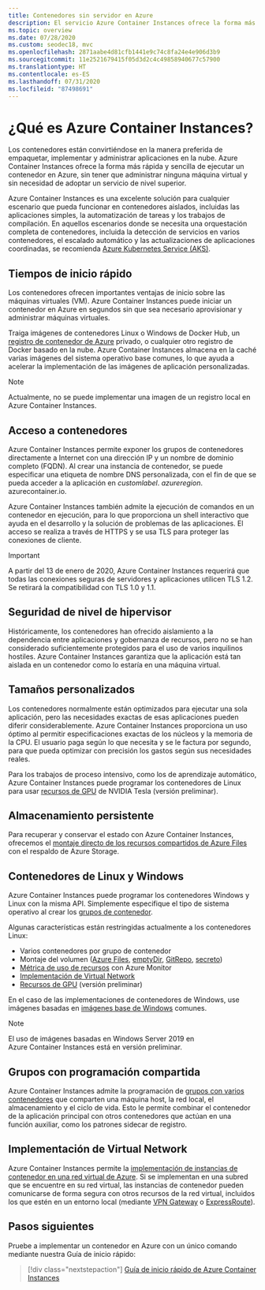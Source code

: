 ```yaml
---
title: Contenedores sin servidor en Azure
description: El servicio Azure Container Instances ofrece la forma más rápida y sencilla de ejecutar contenedores aislados, sin tener que administrar máquinas virtuales y sin necesidad de adoptar un orquestador de nivel superior.
ms.topic: overview
ms.date: 07/28/2020
ms.custom: seodec18, mvc
ms.openlocfilehash: 2871aabe4d81cfb1441e9c74c8fa24e4e906d3b9
ms.sourcegitcommit: 11e2521679415f05d3d2c4c49858940677c57900
ms.translationtype: HT
ms.contentlocale: es-ES
ms.lasthandoff: 07/31/2020
ms.locfileid: "87498691"
---
```

# <a name="what-is-azure-container-instances"></a>¿Qué es Azure Container Instances?

Los contenedores están convirtiéndose en la manera preferida de empaquetar, implementar y administrar aplicaciones en la nube. Azure Container Instances ofrece la forma más rápida y sencilla de ejecutar un contenedor en Azure, sin tener que administrar ninguna máquina virtual y sin necesidad de adoptar un servicio de nivel superior.

Azure Container Instances es una excelente solución para cualquier escenario que pueda funcionar en contenedores aislados, incluidas las aplicaciones simples, la automatización de tareas y los trabajos de compilación. En aquellos escenarios donde se necesita una orquestación completa de contenedores, incluida la detección de servicios en varios contenedores, el escalado automático y las actualizaciones de aplicaciones coordinadas, se recomienda [Azure Kubernetes Service (AKS)](../aks/index.yml).

## <a name="fast-startup-times"></a>Tiempos de inicio rápido

Los contenedores ofrecen importantes ventajas de inicio sobre las máquinas virtuales (VM). Azure Container Instances puede iniciar un contenedor en Azure en segundos sin que sea necesario aprovisionar y administrar máquinas virtuales.

Traiga imágenes de contenedores Linux o Windows de Docker Hub, un [registro de contenedor de Azure](../container-registry/index.yml) privado, o cualquier otro registro de Docker basado en la nube. Azure Container Instances almacena en la caché varias imágenes del sistema operativo base comunes, lo que ayuda a acelerar la implementación de las imágenes de aplicación personalizadas.

> [!NOTE]
> Actualmente, no se puede implementar una imagen de un registro local en Azure Container Instances.

## <a name="container-access"></a>Acceso a contenedores

Azure Container Instances permite exponer los grupos de contenedores directamente a Internet con una dirección IP y un nombre de dominio completo (FQDN). Al crear una instancia de contenedor, se puede especificar una etiqueta de nombre DNS personalizada, con el fin de que se pueda acceder a la aplicación en *customlabel*. *azureregion*. azurecontainer.io.

Azure Container Instances también admite la ejecución de comandos en un contenedor en ejecución, para lo que proporciona un shell interactivo que ayuda en el desarrollo y la solución de problemas de las aplicaciones. El acceso se realiza a través de HTTPS y se usa TLS para proteger las conexiones de cliente.

> [!IMPORTANT]
> A partir del 13 de enero de 2020, Azure Container Instances requerirá que todas las conexiones seguras de servidores y aplicaciones utilicen TLS 1.2. Se retirará la compatibilidad con TLS 1.0 y 1.1.

## <a name="hypervisor-level-security"></a>Seguridad de nivel de hipervisor

Históricamente, los contenedores han ofrecido aislamiento a la dependencia entre aplicaciones y gobernanza de recursos, pero no se han considerado suficientemente protegidos para el uso de varios inquilinos hostiles. Azure Container Instances garantiza que la aplicación está tan aislada en un contenedor como lo estaría en una máquina virtual.


## <a name="custom-sizes"></a>Tamaños personalizados

Los contenedores normalmente están optimizados para ejecutar una sola aplicación, pero las necesidades exactas de esas aplicaciones pueden diferir considerablemente. Azure Container Instances proporciona un uso óptimo al permitir especificaciones exactas de los núcleos y la memoria de la CPU. El usuario paga según lo que necesita y se le factura por segundo, para que pueda optimizar con precisión los gastos según sus necesidades reales.

Para los trabajos de proceso intensivo, como los de aprendizaje automático, Azure Container Instances puede programar los contenedores de Linux para usar [recursos de GPU](container-instances-gpu.md) de NVIDIA Tesla (versión preliminar).

## <a name="persistent-storage"></a>Almacenamiento persistente

Para recuperar y conservar el estado con Azure Container Instances, ofrecemos el [montaje directo de los recursos compartidos de Azure Files](./container-instances-volume-azure-files.md) con el respaldo de Azure Storage.

## <a name="linux-and-windows-containers"></a>Contenedores de Linux y Windows

Azure Container Instances puede programar los contenedores Windows y Linux con la misma API. Simplemente especifique el tipo de sistema operativo al crear los [grupos de contenedor](container-instances-container-groups.md).

Algunas características están restringidas actualmente a los contenedores Linux:

* Varios contenedores por grupo de contenedor
* Montaje del volumen ([Azure Files](container-instances-volume-azure-files.md), [emptyDir](container-instances-volume-emptydir.md), [GitRepo](container-instances-volume-gitrepo.md), [secreto](container-instances-volume-secret.md))
* [Métrica de uso de recursos](container-instances-monitor.md) con Azure Monitor
* [Implementación de Virtual Network](container-instances-vnet.md)
* [Recursos de GPU](container-instances-gpu.md) (versión preliminar)

En el caso de las implementaciones de contenedores de Windows, use imágenes basadas en [imágenes base de Windows](container-instances-faq.md#what-windows-base-os-images-are-supported) comunes.

> [!NOTE]
> El uso de imágenes basadas en Windows Server 2019 en Azure Container Instances está en versión preliminar.

## <a name="co-scheduled-groups"></a>Grupos con programación compartida

Azure Container Instances admite la programación de [grupos con varios contenedores](container-instances-container-groups.md) que comparten una máquina host, la red local, el almacenamiento y el ciclo de vida. Esto le permite combinar el contenedor de la aplicación principal con otros contenedores que actúan en una función auxiliar, como los patrones sidecar de registro.

## <a name="virtual-network-deployment"></a>Implementación de Virtual Network

Azure Container Instances permite la [implementación de instancias de contenedor en una red virtual de Azure](container-instances-vnet.md). Si se implementan en una subred que se encuentre en su red virtual, las instancias de contenedor pueden comunicarse de forma segura con otros recursos de la red virtual, incluidos los que estén en un entorno local (mediante [VPN Gateway](../vpn-gateway/vpn-gateway-about-vpngateways.md) o [ ExpressRoute](../expressroute/expressroute-introduction.md)).

## <a name="next-steps"></a>Pasos siguientes

Pruebe a implementar un contenedor en Azure con un único comando mediante nuestra Guía de inicio rápido:

> [!div class="nextstepaction"]
> [Guía de inicio rápido de Azure Container Instances](container-instances-quickstart.md)

<!-- LINKS - External -->
[terms-of-use]: https://azure.microsoft.com/support/legal/preview-supplemental-terms/
